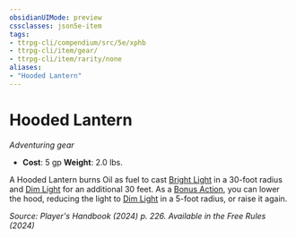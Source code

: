 ```yaml
---
obsidianUIMode: preview
cssclasses: json5e-item
tags:
- ttrpg-cli/compendium/src/5e/xphb
- ttrpg-cli/item/gear/
- ttrpg-cli/item/rarity/none
aliases: 
- "Hooded Lantern"
---
```

# Hooded Lantern
*Adventuring gear*  


- **Cost**: 5 gp
**Weight**: 2.0 lbs.

A Hooded Lantern burns Oil as fuel to cast [Bright Light](3-Compendium/rules/variant-rules/bright-light-xphb.md) in a 30-foot radius and [Dim Light](3-Compendium/rules/variant-rules/dim-light-xphb.md) for an additional 30 feet. As a [Bonus Action](3-Compendium/rules/variant-rules/bonus-action-xphb.md), you can lower the hood, reducing the light to [Dim Light](3-Compendium/rules/variant-rules/dim-light-xphb.md) in a 5-foot radius, or raise it again.

*Source: Player's Handbook (2024) p. 226. Available in the Free Rules (2024)*